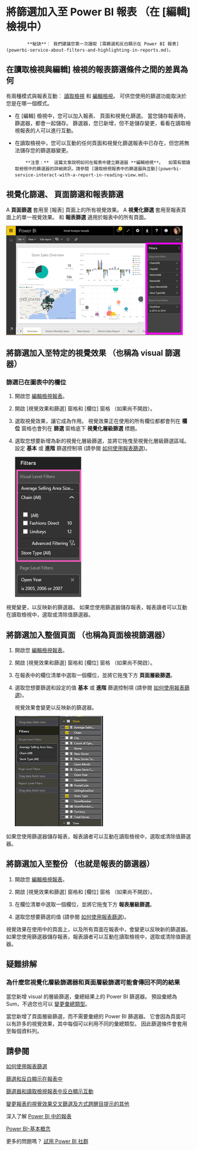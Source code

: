 <properties
   pageTitle="將篩選加入至 Power BI 的報表"
   description="將篩選加入至 Power BI 的報表"
   services="powerbi"
   documentationCenter=""
   authors="mihart"
   manager="mblythe"
   backup=""
   editor=""
   tags=""
   qualityFocus="monitoring"
   qualityDate=""/>

<tags
   ms.service="powerbi"
   ms.devlang="NA"
   ms.topic="article"
   ms.tgt_pltfrm="NA"
   ms.workload="powerbi"
   ms.date="08/21/2016"
   ms.author="mihart"/>

# 將篩選加入至 Power BI 報表 （在 [編輯] 檢視中）

>
            **秘訣**︰ 我們建議您第一次讀取 [需篩選和反白顯示在 Power BI 報表](powerbi-service-about-filters-and-highlighting-in-reports.md)。


##  在讀取檢視與編輯] 檢視的報表篩選條件之間的差異為何

有兩種模式與報表互動︰ [讀取檢視](powerbi-service-interact-with-a-report-in-reading-view.md) 和 [編輯檢視](powerbi-service-interact-with-a-report-in-editing-view.md)。  可供您使用的篩選功能取決於您是在哪一個模式。

-   在 [編輯] 檢視中，您可以加入報表、 頁面和視覺化篩選。 當您儲存報表時，篩選器，都會一起儲存。 篩選器，您已新增，但不是儲存變更，看看在讀取檢視報表的人可以進行互動。

-   在讀取檢視中，您可以互動的任何頁面和視覺化篩選報表中已存在，但您將無法儲存您的篩選器變更。


            **注意︰**  這篇文章說明如何在報表中建立篩選器 **編輯檢視**。  如需有關讀取檢視中的篩選器的詳細資訊，請參閱 [讀取檢視報表中的篩選器與互動](powerbi-service-interact-with-a-report-in-reading-view.md)。

##  視覺化篩選、 頁面篩選和報表篩選
A **頁面篩選** 套用至 [報表] 頁面上的所有視覺效果。 A **視覺化篩選** 套用至報表頁面上的單一視覺效果。 和 **報表篩選** 適用於報表中的所有頁面。

![](media/powerbi-service-add-a-filter-to-a-report/power-bi-add-filter-reading-view.png)

## 將篩選加入至特定的視覺效果 （也稱為 visual 篩選器）

### 篩選已在圖表中的欄位

1.  開啟您 [編輯檢視報表](powerbi-service-go-from-reading-view-to-editing-view.md)。

2.  開啟 [視覺效果和篩選] 窗格和 [欄位] 窗格 （如果尚不開啟）。

3.  選取視覺效果，讓它成為作用。 視覺效果正在使用的所有欄位都都會列在 **欄位** 窗格也會列在 **篩選** 窗格底下 **視覺化層級篩選** 標題。

4.  選取您想要新增為新的視覺化層級篩選，並將它拖曳至視覺化層級篩選區域。  設定 **基本** 或 **進階** 篩選控制項 (請參閱 [如何使用報表篩選](powerbi-service-how-to-use-a-report-filter.md))。

    ![](media/powerbi-service-add-a-filter-to-a-report/vizFilter.png)

視覺變更，以反映新的篩選器。 如果您使用篩選器儲存報表，報表讀者可以互動在讀取檢視中，選取或清除值篩選器。

## 將篩選加入整個頁面 （也稱為頁面檢視篩選器）

1.  開啟您 [編輯檢視報表](powerbi-service-go-from-reading-view-to-editing-view.md)。

2.  開啟 [視覺效果和篩選] 窗格和 [欄位] 窗格 （如果尚不開啟）。

3.  在報表中的欄位清單中選取一個欄位，並將它拖曳下方 **頁面層級篩選**。

4.  選取您想要篩選和設定的值  **基本** 或 **進階** 篩選控制項 (請參閱 [如何使用報表篩選](powerbi-service-how-to-use-a-report-filter.md))。

    視覺效果會變更以反映新的篩選器。 

    ![](media/powerbi-service-add-a-filter-to-a-report/filterPage.gif)

如果您使用篩選器儲存報表，報表讀者可以互動在讀取檢視中，選取或清除值篩選器。

## 將篩選加入至整份 （也就是報表的篩選器）

1. 開啟您 [編輯檢視報表](powerbi-service-go-from-reading-view-to-editing-view.md)。

2. 開啟 [視覺效果和篩選] 窗格和 [欄位] 窗格 （如果尚不開啟）。

3. 在欄位清單中選取一個欄位，並將它拖曳下方 **報表層級篩選**。

4. 選取您想要篩選的值 (請參閱 [如何使用報表篩選](powerbi-service-how-to-use-a-report-filter.md))。

視覺效果在使用中的頁面上，以及所有頁面在報表中，會變更以反映新的篩選器。 如果您使用篩選器儲存報表，報表讀者可以互動在讀取檢視中，選取或清除值篩選器。

##  疑難排解

### 為什麼您視覺化層級篩選器和頁面層級篩選可能會傳回不同的結果

當您新增 visual 的層級篩選，彙總結果上的 Power BI 篩選器。  預設彙總為 Sum，不過您也可以 [變更彙總類型](powerbi-service-aggregates.md)。  

當您新增了頁面層級篩選，而不需要彙總的 Power BI 篩選器。  它會因為頁面可以有許多的視覺效果，其中每個可以利用不同的彙總類型。  因此篩選條件會套用至每個資料列。


## 請參閱

 [如何使用報表篩選](powerbi-service-how-to-use-a-report-filter.md)

  [篩選和反白顯示在報表中](powerbi-service-about-filters-and-highlighting-in-reports.md)

[篩選器和讀取檢視報表中反白顯示互動](powerbi-service-interact-with-a-report-in-reading-view.md)

[變更報表的視覺效果交叉篩選及方式跨醒目提示的其他](powerbi-service-visual-interactions.md)

深入了解 [Power BI 中的報表](powerbi-service-reports.md)

[Power BI-基本概念](powerbi-service-basic-concepts.md)

更多的問題嗎？ [試用 Power BI 社群](http://community.powerbi.com/)
